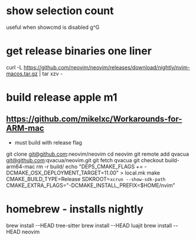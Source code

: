# show selection count

useful when showcmd is disabled
g^G

# get release binaries one liner

curl -L https://github.com/neovim/neovim/releases/download/nightly/nvim-macos.tar.gz | tar xzv -

# build release apple m1

## https://github.com/mikelxc/Workarounds-for-ARM-mac

- must build with release flag

git clone git@github.com:neovim/neovim
cd neovim
git remote add qvacua git@github.com:qvacua/neovim.git
git fetch qvacua
git checkout build-arm64-mac
rm -r build/
echo "DEPS_CMAKE_FLAGS += -DCMAKE_OSX_DEPLOYMENT_TARGET=11.00" > local.mk
make CMAKE_BUILD_TYPE=Release SDKROOT=`xcrun --show-sdk-path` CMAKE_EXTRA_FLAGS="-DCMAKE_INSTALL_PREFIX=$HOME/nvim"

# homebrew - installs nightly

brew install --HEAD tree-sitter
brew install --HEAD luajit
brew install --HEAD neovim
